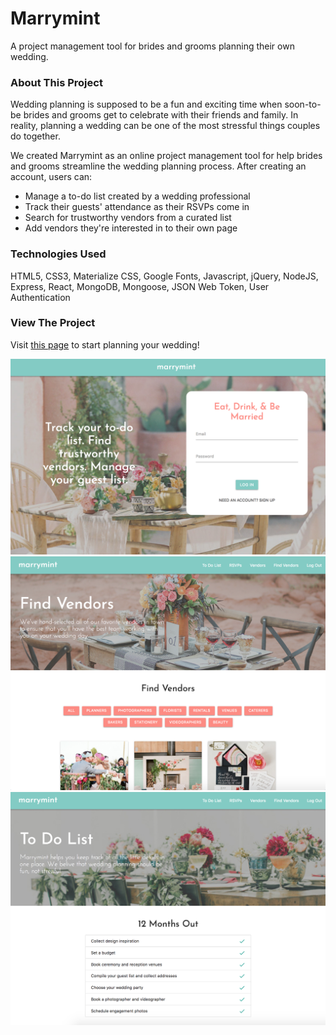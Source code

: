 # Marrymint

A project management tool for brides and grooms planning their own wedding.

### About This Project

Wedding planning is supposed to be a fun and exciting time when soon-to-be brides and grooms get to celebrate with their friends and family. In reality, planning a wedding can be one of the most stressful things couples do together.

We created Marrymint as an online project management tool for help brides and grooms streamline the wedding planning process. After creating an account, users can:
* Manage a to-do list created by a wedding professional
* Track their guests' attendance as their RSVPs come in
* Search for trustworthy vendors from a curated list
* Add vendors they're interested in to their own page

### Technologies Used

HTML5, CSS3, Materialize CSS, Google Fonts, Javascript, jQuery, NodeJS, Express, React, MongoDB, Mongoose, JSON Web Token, User Authentication

### View The Project

Visit [this page](https://marrymint.herokuapp.com/) to start planning your wedding!

<img src="client/app-photos/app1.png">

<img src="client/app-photos/app2.png">

<img src="client/app-photos/app3.png">